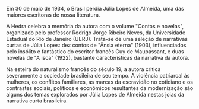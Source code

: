 Em 30 de maio de 1934, o Brasil perdia Júlia Lopes de Almeida, uma das maiores escritoras de nossa literatura. 

A Hedra celebra a memória da autora com o volume "Contos e novelas", organizado pelo professor Rodrigo Jorge Ribeiro Neves, da Universidade Estadual do Rio de Janeiro (UERJ). Trata-se de uma seleção de narrativas curtas de Júlia Lopes: dez contos de "Ânsia eterna" (1903), influenciados pelo insólito e fantástico do escritor francês Guy de Maupassant, e duas novelas de "A isca" (1922), bastante características da narrativa da autora. 

Na esteira do naturalismo francês do século 19, a autora critica severamente a sociedade brasileira de seu tempo. A violência patriarcal às mulheres, os conflitos familiares, as marcas da escravidão no cotidiano e os contrastes sociais, políticos e econômicos resultantes da modernização são alguns dos temas explorados por Júlia Lopes de Almeida nestas joias da narrativa curta brasileira. 